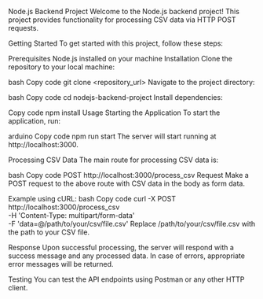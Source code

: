 Node.js Backend Project
Welcome to the Node.js backend project! This project provides functionality for processing CSV data via HTTP POST requests.

Getting Started
To get started with this project, follow these steps:

Prerequisites
Node.js installed on your machine
Installation
Clone the repository to your local machine:

bash
Copy code
git clone <repository_url>
Navigate to the project directory:

bash
Copy code
cd nodejs-backend-project
Install dependencies:

Copy code
npm install
Usage
Starting the Application
To start the application, run:

arduino
Copy code
npm run start
The server will start running at http://localhost:3000.

Processing CSV Data
The main route for processing CSV data is:

bash
Copy code
POST http://localhost:3000/process_csv
Request
Make a POST request to the above route with CSV data in the body as form data.

Example using cURL:
bash
Copy code
curl -X POST \
  http://localhost:3000/process_csv \
  -H 'Content-Type: multipart/form-data' \
  -F 'data=@/path/to/your/csv/file.csv'
Replace /path/to/your/csv/file.csv with the path to your CSV file.

Response
Upon successful processing, the server will respond with a success message and any processed data. In case of errors, appropriate error messages will be returned.

Testing
You can test the API endpoints using Postman or any other HTTP client.
